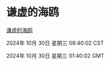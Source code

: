 # 谦虚的海鸥
[谦虚的海鸥](http://219.139.197.74:56308/qxdho/course/base/hotlink/index.php)

2024年 10月 30日 星期三 09:40:02 CST

2024年 10月 30日 星期三 01:40:02 GMT
